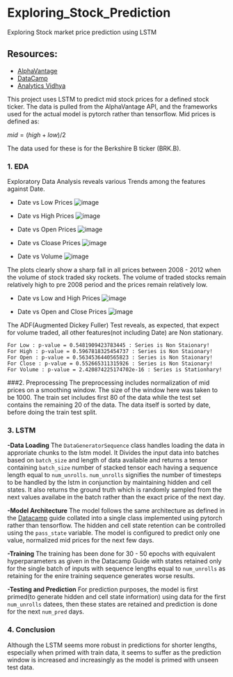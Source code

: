 # Exploring_Stock_Prediction
Exploring Stock market price prediction using LSTM 

## Resources:
- [AlphaVantage](https://www.alphavantage.co/)
- [DataCamp](https://www.datacamp.com/tutorial/lstm-python-stock-market)
- [Analytics Vidhya](https://www.analyticsvidhya.com/blog/2021/10/a-comprehensive-guide-to-time-series-analysis/)


This project uses LSTM to predict mid stock prices for a defined stock ticker. The data is pulled from the AlphaVantage API, and the frameworks used for the actual model is pytorch rather than tensorflow. Mid prices is defined as:

$mid = (high + low) / 2$


The data used for these is for the Berkshire B ticker (BRK.B).

### 1. EDA
Exploratory Data Analysis reveals various Trends among the features against Date.

- Date vs Low Prices
![image](https://github.com/user-attachments/assets/4e4d4316-2e3f-438c-9c28-f6b1f6427411)


- Date vs High Prices
![image](https://github.com/user-attachments/assets/537c6381-c7c4-48dc-b27f-110879e129e0)

- Date vs Open Prices
![image](https://github.com/user-attachments/assets/71db2a17-5f91-48bf-b621-3e27685b13f4)

- Date vs Cloase Prices
![image](https://github.com/user-attachments/assets/68c105af-1d1d-4fa7-becb-355ba946b3db)

- Date vs Volume
![image](https://github.com/user-attachments/assets/0a032ccf-90b8-43d3-a0e7-bf7b4bca4a42)


The plots clearly show a sharp fall in all prices between 2008 - 2012 when the volume of stock traded sky rockets. The volume of traded stocks remain relatively high to pre 2008 period and the prices remain relatively low.

- Date vs Low and High Prices
![image](https://github.com/user-attachments/assets/3d39e781-304c-429c-82e5-5dd8636902d2)

- Date vs Open and Close Prices
![image](https://github.com/user-attachments/assets/174bfcea-3f9b-4083-99bc-1bcba4011c81)

The ADF(Augmented Dickey Fuller) Test reveals, as expected, that expect for volume traded, all other features(not including Date) are Non stationary.
```
For Low : p-value = 0.5481909423783445 : Series is Non Staionary!
For High : p-value = 0.5967818325454737 : Series is Non Staionary!
For Open : p-value = 0.5634536440565823 : Series is Non Staionary!
For Close : p-value = 0.552665311315926 : Series is Non Staionary!
For Volume : p-value = 2.420874225174702e-16 : Series is Stationhary!
```

###2. Preprocessing
The preprocessing includes normalization of mid prices on a smoothing window. The size of the window here was taken to be 1000. The train set includes first $80%$ of the data while the test set contains the remaining $20%$ of the data. The data itself is sorted by date, before doing the train test split.

### 3. LSTM
**-Data Loading**
The `DataGeneratorSequence` class handles loading the data in approriate chunks to the lstm model. It Divides the input data into batches based on `batch_size` and length of data available and returns a tensor containing `batch_size` number of stacked tensor each having a sequence length equal to `num_unrolls`. `num_unrolls` signifies the number of timesteps to be handled by the lstm in conjunction by maintaining hidden and cell states. It also returns the ground truth which is randomly sampled from the next values availabe in the batch rather than the exact price of the next day.

**-Model Architecture**
The model follows the same architecture as defined in the [Datacamp](https://www.datacamp.com/tutorial/lstm-python-stock-market) guide collated into a single class implemented using pytorch rather than tensorflow. The hidden and cell state retention can be controlled using the `pass_state` variable. The model is configured to predict only one value, normalized mid prices for the next few days.

**-Training**
The training has been done for 30 - 50 epochs with equivalent hyperparameters as given in the Datacamp Guide with states retained only for the single batch of inputs with sequence lengths equal to `num_unrolls` as retaining for the enire training sequence generates worse results.

**-Testing and Prediction**
For prediction purposes, the model is first primed(to generate hidden and cell state information) using data for the first `num_unrolls` datees, then these states are retained and prediction is done for the next `num_pred` days.

### 4. Conclusion
Although the LSTM seems more robust in predictions for shorter lengths, especially when primed with train data, it seems to suffer as the prediction window is increased and increasingly as the model is primed with unseen test data.
